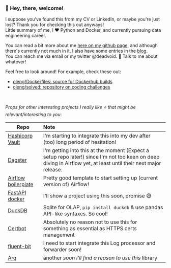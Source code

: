 ### 👋  Hey, there, welcome! 


I suppose you've found this from my CV or LinkedIn, or maybe you're just lost? Thank you for checking this out anyways!    
Little summary of me, I :heart: Python and Docker, and currently pursuing data engineering career.

You can read a bit more about me [here on my github page](https://oleng.github.io/about), 
and although there's currently not much in it, I also have some entries in the [blog](https://oleng.github.io/).    
You can reach me via email or my twitter @deadvoid. 💬 Talk to me about whatever!

Feel free to look around! For example, check these out:    
- [oleng/Dockerfiles: source for Dockerhub builds](https://github.com/oleng/dockerfiles)     
- [oleng/solved: repository on coding challenges](https://github.com/oleng/solved)


&nbsp;&nbsp;&nbsp;&nbsp;&nbsp;&nbsp;&nbsp;&nbsp;

_Props for other interesting projects I really like ⭐️ that might be relevant/interesting to you_:


| Repo | Note |
|-----|:-----|
| [Hashicorp Vault](https://github.com/hashicorp/vault) |           I'm starting to integrate this into my dev after (too) long period of hesitation! |
| [Dagster](https://github.com/dagster-io/dagster) |                I'm getting into this at the moment (Expect a setup repo later!) since I'm not too keen on deep diving in Airflow yet, at least until their next major release. |
| [Airflow boilerplate](https://github.com/ninja-van/airflow-boilerplate) | Pretty good template to start setting up (current version of) Airflow! |
| [FastAPI docker](https://github.com/tiangolo/uvicorn-gunicorn-fastapi-docker) | I'll show a project using this soon, promise 😅 |
| [DuckDB](https://github.com/cwida/duckdb) |                       Sqlite for OLAP, `pip install duckdb` & use pandas API-like syntaxes. So cool! |
| [Certbot](https://github.com/certbot/certbot) |                   Absolutely no reason not to use this for something as essential as HTTPS certs management |
| [fluent-bit](https://github.com/fluent/fluent-bit) |              I need to start integrate this Log processor and forwarder soon! |
| [Arq](https://github.com/samuelcolvin/arq) |                      another _soon i'll find a reason to use this_ library |





<!--

Here are some ideas to get you started:

- 🔭 I’m currently working on ...
- 🌱 I’m currently learning ...
- 👯 I’m looking to collaborate on ...
- 🤔 I’m looking for help with ...
- 💬 Ask me about ...
- 📫 How to reach me: ...
- 😄 Pronouns: ...
- ⚡ Fun fact: ...
-->
